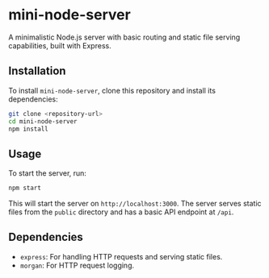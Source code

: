 # mini-node-server

A minimalistic Node.js server with basic routing and static file serving capabilities, built with Express.

## Installation

To install `mini-node-server`, clone this repository and install its dependencies:

```bash
git clone <repository-url>
cd mini-node-server
npm install
```

## Usage

To start the server, run:

```bash
npm start
```

This will start the server on `http://localhost:3000`. The server serves static files from the `public` directory and
has a basic API endpoint at `/api`.

## Dependencies

- `express`: For handling HTTP requests and serving static files.
- `morgan`: For HTTP request logging.
